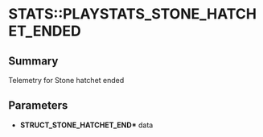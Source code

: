 # STATS::PLAYSTATS_STONE_HATCHET_ENDED

## Summary
Telemetry for Stone hatchet ended

## Parameters
* **STRUCT_STONE_HATCHET_END\*** data